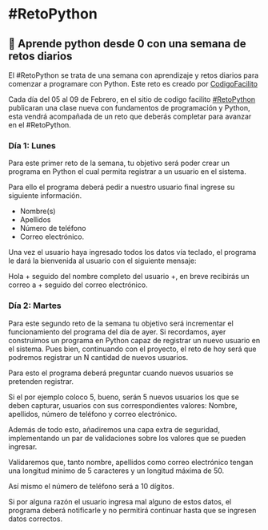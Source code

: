# #RetoPython

## 🐍 Aprende python desde 0 con una semana de retos diarios

El #RetoPython se trata de una semana con aprendizaje y retos diarios para comenzar a programare con Python.
Este reto es creado por [CodigoFacilito](https://codigofacilito.com/)

Cada día del 05 al 09 de Febrero, en el sitio de codigo facilito [#RetoPython](https://codigofacilito.com/cursos/reto-python/)
publicaran una clase nueva con fundamentos de programación y Python, esta vendrá acompañada de un reto que deberás completar
para avanzar en el #RetoPython.

### Día 1: Lunes

Para este primer reto de la semana, tu objetivo será poder crear un programa en Python el cual permita registrar a un usuario en el sistema.

Para ello el programa deberá pedir a nuestro usuario final ingrese su siguiente información.

- Nombre(s)
- Apellidos
- Número de teléfono
- Correo electrónico.

Una vez el usuario haya ingresado todos los datos vía teclado, el programa le dará la bienvenida al usuario con el siguiente mensaje:

Hola + seguido del nombre completo del usuario +, en breve recibirás un correo a + seguido del correo electrónico.

### Día 2: Martes

Para este segundo reto de la semana tu objetivo será incrementar el funcionamiento del programa del día de ayer. Si recordamos, ayer construimos un programa en Python capaz de registrar un nuevo usuario en el sistema. Pues bien, continuando con el proyecto, el reto de hoy será que podremos registrar un N cantidad de nuevos usuarios.

Para esto el programa deberá preguntar cuando nuevos usuarios se pretenden registrar.

Si el por ejemplo coloco 5, bueno, serán 5 nuevos usuarios los que se deben capturar, usuarios con sus correspondientes valores: Nombre, apellidos, número de teléfono y correo electrónico.

Además de todo esto, añadiremos una capa extra de seguridad, implementando un par de validaciones sobre los valores que se pueden ingresar.

Validaremos que, tanto nombre, apellidos como correo electrónico tengan una longitud mínimo de 5 caracteres y un longitud máxima de 50.

Así mismo el número de teléfono será a 10 dígitos.

Si por alguna razón el usuario ingresa mal alguno de estos datos, el programa deberá notificarle y no permitirá continuar hasta que se ingresen datos correctos.

